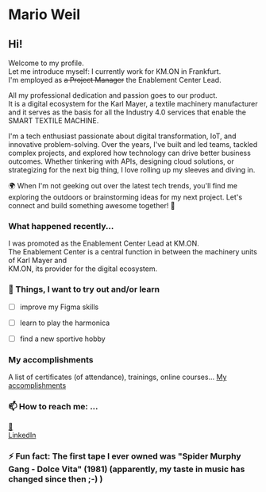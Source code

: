 # Mario Weil

## Hi!

Welcome to my profile.  
Let me introduce myself: I currently work for KM.ON in Frankfurt.    
I'm employed as ~~a Project Manager~~ the Enablement Center Lead.  

All my professional dedication and passion goes to our product.  
It is a digital ecosystem for the Karl Mayer, a textile machinery manufacturer and it serves 
as the basis for all the Industry 4.0 services that enable the SMART TEXTILE MACHINE.   

I'm a tech enthusiast passionate about digital transformation, IoT, and innovative problem-solving. Over the years, I've built and led teams, tackled complex projects, and explored how technology can drive better business outcomes. Whether tinkering with APIs, designing cloud solutions, or strategizing for the next big thing, I love rolling up my sleeves and diving in.

🌍 When I'm not geeking out over the latest tech trends, you'll find me exploring the outdoors or brainstorming ideas for my next project. Let's connect and build something awesome together! 🚀

<!--
### More about me 
-->
### What happened recently...
I was promoted as the Enablement Center Lead at KM.ON.  
The Enablement Center is a central function in between the machinery units of Karl Mayer and  
KM.ON, its provider for the digital ecosystem.

### :seedling: Things, I want to try out and/or learn
- [ ] improve my Figma skills
- [ ] learn to play the harmonica
- [ ] find a new sportive hobby


### My accomplishments
A list of certificates (of attendance), trainings, online courses...
[My accomplishments](https://github.com/mweil372/mweil372)

### 📫 How to reach me: ...
[:email:](@weil.mario@gmail.com)  
[LinkedIn](www.linkedin.com/in/mario-weil-7993109b)
 
### ⚡ Fun fact: The first tape I ever owned was "Spider Murphy Gang - Dolce Vita" (1981) (apparently, my taste in music has changed since then ;-) )

<!--
**mweil372/mweil372** is a ✨ _special_ ✨ repository because its `README.md` (this file) appears on your GitHub profile.

Here are some ideas to get you started:

- 🔭 I’m currently working on ...
- 🌱 I’m currently learning ...
- 👯 I’m looking to collaborate on ...
- 🤔 I’m looking for help with ...
- 💬 Ask me about ...
- 📫 How to reach me: ...
- 😄 Pronouns: ...
- ⚡ Fun fact: ...
-->

